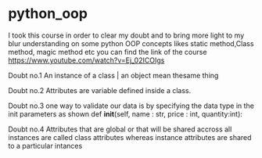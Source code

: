 # python_oop
I took this course in order to clear my doubt and to bring more light to my blur understanding on some python OOP concepts likes static method,Class method, magic method etc 
you can find the link of the course 
https://www.youtube.com/watch?v=Ej_02ICOIgs

Doubt no.1
An instance of a class | an object mean thesame thing

Doubt no.2
Attributes are variable defined inside a class.

Doubt no.3
one way to validate our data is by specifying the data type in the init parameters as shown 
def __init__(self, name : str, price : int, quantity:int):

Doubt no.4
Attributes that are global or that will be shared accross all instances are called class attributes
whereas instance attributes are shared to a particular intances
